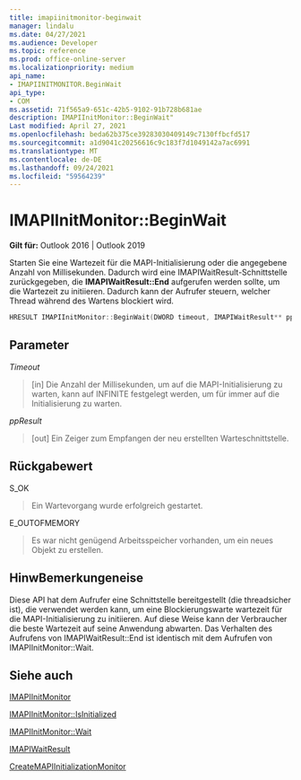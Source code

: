 ```yaml
---
title: imapiinitmonitor-beginwait
manager: lindalu
ms.date: 04/27/2021
ms.audience: Developer
ms.topic: reference
ms.prod: office-online-server
ms.localizationpriority: medium
api_name:
- IMAPIINITMONITOR.BeginWait
api_type:
- COM
ms.assetid: 71f565a9-651c-42b5-9102-91b728b681ae
description: IMAPIInitMonitor::BeginWait"
Last modified: April 27, 2021
ms.openlocfilehash: beda62b375ce39283030409149c7130ffbcfd517
ms.sourcegitcommit: a1d9041c20256616c9c183f7d1049142a7ac6991
ms.translationtype: MT
ms.contentlocale: de-DE
ms.lasthandoff: 09/24/2021
ms.locfileid: "59564239"
---
```

# <a name="imapiinitmonitorbeginwait"></a>IMAPIInitMonitor::BeginWait
  
**Gilt für:** Outlook 2016 | Outlook 2019
  
Starten Sie eine Wartezeit für die MAPI-Initialisierung oder die angegebene Anzahl von Millisekunden. Dadurch wird eine IMAPIWaitResult-Schnittstelle zurückgegeben, die **IMAPIWaitResult::End** aufgerufen werden sollte, um die Wartezeit zu initiieren. Dadurch kann der Aufrufer steuern, welcher Thread während des Wartens blockiert wird.

```cpp
HRESULT IMAPIInitMonitor::BeginWait(DWORD timeout, IMAPIWaitResult** ppResult)
```

## <a name="parameters"></a>Parameter
_Timeout_
>[in] Die Anzahl der Millisekunden, um auf die MAPI-Initialisierung zu warten, kann auf INFINITE festgelegt werden, um für immer auf die Initialisierung zu warten.

_ppResult_
>[out] Ein Zeiger zum Empfangen der neu erstellten Warteschnittstelle.

## <a name="return-value"></a>Rückgabewert
S_OK
>Ein Wartevorgang wurde erfolgreich gestartet.

E_OUTOFMEMORY
>Es war nicht genügend Arbeitsspeicher vorhanden, um ein neues Objekt zu erstellen.

## <a name="remarks"></a>HinwBemerkungeneise
Diese API hat dem Aufrufer eine Schnittstelle bereitgestellt (die threadsicher ist), die verwendet werden kann, um eine Blockierungswarte wartezeit für die MAPI-Initialisierung zu initiieren. Auf diese Weise kann der Verbraucher die beste Wartezeit auf seine Anwendung abwarten. Das Verhalten des Aufrufens von IMAPIWaitResult::End ist identisch mit dem Aufrufen von IMAPIInitMonitor::Wait.

## <a name="see-also"></a>Siehe auch

[IMAPIInitMonitor](imapiinitmonitoriunknown.md)

[IMAPIInitMonitor::IsInitialized](imapiinitmonitor-isinitialized.md)

[IMAPIInitMonitor::Wait](imapiinitmonitor-wait.md)

[IMAPIWaitResult](imapiwaitresultiunknown.md)

[CreateMAPIInitializationMonitor](createmapiinitializationmonitor.md)
